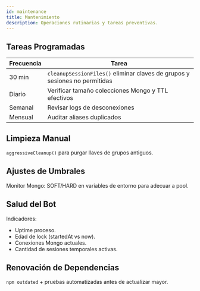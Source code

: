 ```yaml
---
id: maintenance
title: Mantenimiento
description: Operaciones rutinarias y tareas preventivas.
---
```


## Tareas Programadas
| Frecuencia | Tarea |
|-----------|-------|
| 30 min | `cleanupSessionFiles()` eliminar claves de grupos y sesiones no permitidas |
| Diario | Verificar tamaño colecciones Mongo y TTL efectivos |
| Semanal | Revisar logs de desconexiones | 
| Mensual | Auditar aliases duplicados |

## Limpieza Manual
`aggressiveCleanup()` para purgar llaves de grupos antiguos.

## Ajustes de Umbrales
Monitor Mongo: SOFT/HARD en variables de entorno para adecuar a pool.

## Salud del Bot
Indicadores:
- Uptime proceso.
- Edad de lock (startedAt vs now).
- Conexiones Mongo actuales.
- Cantidad de sesiones temporales activas.

## Renovación de Dependencias
`npm outdated` + pruebas automatizadas antes de actualizar mayor.
